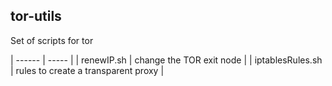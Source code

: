 ## tor-utils

Set of scripts for tor        

| ------ | ----- |
| renewIP.sh | change the TOR exit node |
| iptablesRules.sh | rules to create a transparent proxy |

